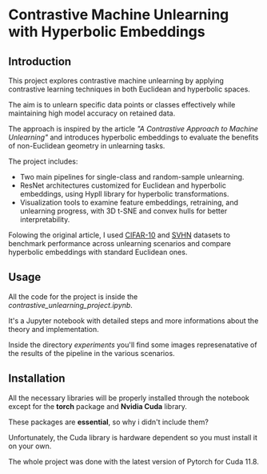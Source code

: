 # Contrastive Machine Unlearning with Hyperbolic Embeddings

## Introduction
This project explores contrastive machine unlearning by applying contrastive learning techniques in both Euclidean and hyperbolic spaces. 

The aim is to unlearn specific data points or classes effectively while maintaining high model accuracy on retained data. 

The approach is inspired by the article *"A Contrastive Approach to Machine Unlearning"* and introduces hyperbolic embeddings to evaluate the benefits of non-Euclidean geometry in unlearning tasks. 

The project includes:

  - Two main pipelines for single-class and random-sample unlearning.
  - ResNet architectures customized for Euclidean and hyperbolic embeddings, using Hypll library for hyperbolic transformations.
  - Visualization tools to examine feature embeddings, retraining, and unlearning progress, with 3D t-SNE and convex hulls for better interpretability.

Folowing the original article, I used [CIFAR-10](https://www.cs.toronto.edu/~kriz/cifar.html) and [SVHN](http://ufldl.stanford.edu/housenumbers/) datasets to benchmark performance across unlearning scenarios and compare hyperbolic embeddings with standard Euclidean ones.

## Usage
All the code for the project is inside the *contrastive_unlearning_project.ipynb*. 

It's a Jupyter notebook with detailed steps and more informations about the theory and implementation.

Inside the directory *experiments* you'll find some images represenatative of the results of the pipeline in the various scenarios.

## Installation
All the necessary libraries will be properly installed through the notebook except for the **torch** package and **Nvidia Cuda** library.

These packages are **essential**, so why i didn't include them?

Unfortunately, the Cuda library is hardware dependent so you must install it on your own.

The whole project was done with the latest version of Pytorch for Cuda 11.8.
